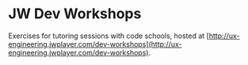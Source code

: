 # JW Dev Workshops
Exercises for tutoring sessions with code schools, hosted at [http://ux-engineering.jwplayer.com/dev-workshops](http://ux-engineering.jwplayer.com/dev-workshops).